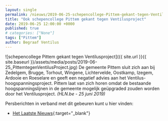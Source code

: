 ```yaml
---
layout: single
permalink: /nieuws/2019-06-25-schepencollege-Pittem-gekant-tegen-Ventilusproject/
title: "Ook schepencollege Pittem gekant tegen Ventilusproject"
date: 2019-06-25 12:00:00 +0000
published: true
# categories: ["None"]
tags: ["Pittem"]
author: Begraaf Ventilus
---
```

![schepencollege Pittem gekant tegen Ventilusproject]({{ site.url }}{{ site.baseurl }}/assets/media/posts/2019-06-25_PittemtegenVentilusProject.jpg)
De gemeente Pittem sluit zich aan bij Zedelgem, Brugge, Torhout, Wingene, Lichtervelde, Oostkamp, Izegem, Ardooie en Roeselare en geeft een negatief advies aan het Ventilus-hoogspanningsproject. Pittem laat van zich horen omdat de bestaande hoogspanningslijnen in de gemeente mogelijk geüpgraded zouden worden door het Ventilusproject. *(HLN.be - 25 juni 2019)*

Persberichten in verband met dit gebeuren kunt u hier vinden:
- [Het Laatste Nieuws](https://www.hln.be/in-de-buurt/pittem/ook-schepencollege-pittem-gekant-tegen-ventilusproject~a6a2082d/){:target="_blank"}